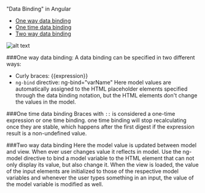 "Data Binding" in Angular

* <a href="/slidedeck/#6. View-Models-and-Data-Binding/4. One-way Binding" target="_blank">One way data binding</a>
* <a href="/slidedeck/#6. View-Models-and-Data-Binding/3. One-time Binding" target="_blank">One time data binding</a>
* <a href="/slidedeck/#6. View-Models-and-Data-Binding/5. Two-way Binding" target="_blank">Two way data binding</a>

![alt text](https://docs.angularjs.org/img/Two_Way_Data_Binding.png "data binding")

###One way data binding:
A data binding can be specified in two different ways:
* Curly braces: {{expression}}
* `ng-bind` directive: ng-bind="varName"
Here model values are automatically assigned to the HTML placeholder elements specified through the data binding notation, but the HTML elements don't change the values in the model.

###One time data binding
Braces with  `::` is considered a one-time expression or one time binding.
one time binding will stop recalculating once they are stable, which happens after the first digest if the expression result is a non-undefined value.

###Two way data binding
Here the model value is updated between model and view. When ever user changes value it reflects in model.
Use the ng-model directive to bind a model variable to the HTML element that can not only display its value, but also change it.
When the view is loaded, the value of the input elements are initialized to those of the respective model variables and whenever the user types something in an input, the value of the model variable is modified as well.



